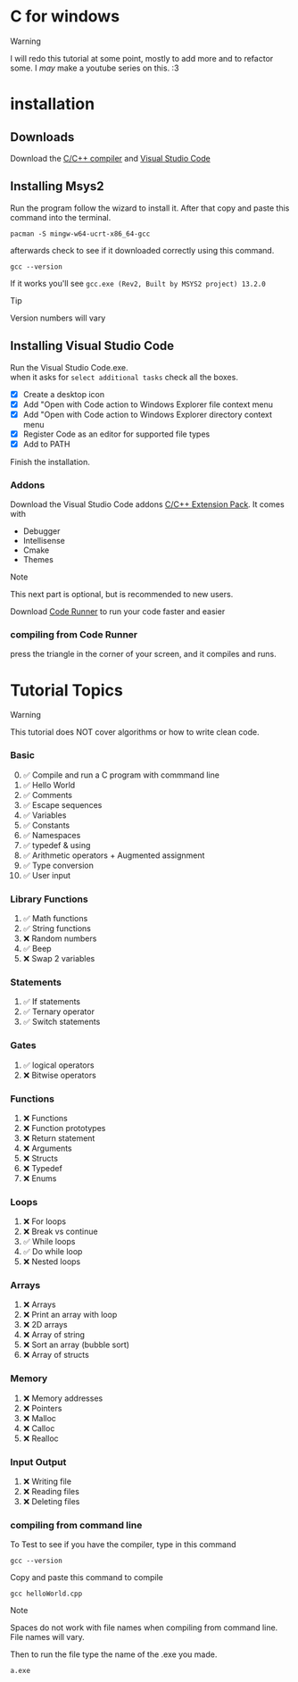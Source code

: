 # C for windows

> [!WARNING]
> I will redo this tutorial at some point, mostly to add more and to refactor some. I *may* make a youtube series on this. :3

# installation
## Downloads
Download the [C/C++ compiler](https://www.msys2.org/) and [Visual Studio Code](https://code.visualstudio.com/download)

## Installing Msys2
Run the program follow the wizard to install it. After that copy and paste this command into the terminal.
```
pacman -S mingw-w64-ucrt-x86_64-gcc
```
afterwards check to see if it downloaded correctly using this command.
```
gcc --version
```
If it works you'll see `gcc.exe (Rev2, Built by MSYS2 project) 13.2.0`

> [!TIP]
> Version numbers will vary

## Installing Visual Studio Code
Run the Visual Studio Code.exe.\
when it asks for `select additional tasks` check all the boxes.

- [x] Create a desktop icon
- [x] Add "Open with Code action to Windows Explorer file context menu
- [x] Add "Open with Code action to Windows Explorer directory context menu
- [x] Register Code as an editor for supported file types
- [x] Add to PATH

Finish the installation.

### Addons
Download the Visual Studio Code addons [C/C++ Extension Pack](https://marketplace.visualstudio.com/items?itemName=ms-vscode.cpptools-extension-pack).
It comes with 
- Debugger
- Intellisense
- Cmake
- Themes

> [!NOTE]
> This next part is optional, but is recommended to new users.

Download [Code Runner](https://marketplace.visualstudio.com/items?itemName=formulahendry.code-runner) to run your code faster and easier

### compiling from Code Runner
press the triangle in the corner of your screen, and it compiles and runs.

# Tutorial Topics


> [!WARNING]
> This tutorial does NOT cover algorithms or how to write clean code.

### Basic
0.  ✅ Compile and run a C program with commmand line
1.  ✅ Hello World
2.  ✅ Comments
3.  ✅ Escape sequences
4.  ✅ Variables
5.  ✅ Constants
6.  ✅ Namespaces
7.  ✅ typedef & using
8.  ✅ Arithmetic operators + Augmented assignment
9.  ✅ Type conversion
10. ✅ User input

### Library Functions
1. ✅ Math functions
2. ✅ String functions
3. ❌ Random numbers
4. ✅ Beep
5. ❌ Swap 2 variables

### Statements
1. ✅ If statements
2. ✅ Ternary operator
3. ✅ Switch statements

### Gates
1. ✅ logical operators
2. ❌ Bitwise operators

### Functions
1. ❌ Functions
2. ❌ Function prototypes
3. ❌ Return statement
4. ❌ Arguments
5. ❌ Structs
6. ❌ Typedef
7. ❌ Enums

### Loops
1. ❌ For loops
2. ❌ Break vs continue
3. ✅ While loops
4. ✅ Do while loop
5. ❌ Nested loops

### Arrays
1. ❌ Arrays
2. ❌ Print an array with loop
3. ❌ 2D arrays
4. ❌ Array of string
5. ❌ Sort an array (bubble sort)
6. ❌ Array of structs

### Memory
1. ❌ Memory addresses
2. ❌ Pointers
3. ❌ Malloc
4. ❌ Calloc
5. ❌ Realloc

### Input Output
1. ❌ Writing file
2. ❌ Reading files
3. ❌ Deleting files

### compiling from command line
To Test to see if you have the compiler, type in this command
```
gcc --version
```

Copy and paste this command to compile
```
gcc helloWorld.cpp
```

> [!NOTE]
> Spaces do not work with file names when compiling from command line.\
> File names will vary.

Then to run the file type the name of the .exe you made.
```
a.exe
```